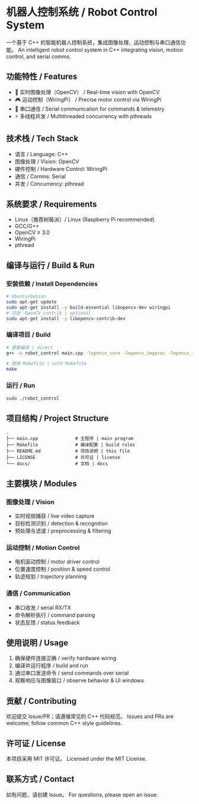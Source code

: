 # 机器人控制系统 / Robot Control System

一个基于 C++ 的智能机器人控制系统，集成图像处理、运动控制与串口通信功能。
An intelligent robot control system in C++ integrating vision, motion control, and serial comms.

## 功能特性 / Features

- 🤖 实时图像处理（OpenCV） / Real-time vision with OpenCV
- 🎮 运动控制（WiringPi） / Precise motor control via WiringPi
- 📡 串口通信 / Serial communication for commands & telemetry
- ⚡ 多线程并发 / Multithreaded concurrency with pthreads

## 技术栈 / Tech Stack

- 语言 / Language: C++
- 图像处理 / Vision: OpenCV
- 硬件控制 / Hardware Control: WiringPi
- 通信 / Comms: Serial
- 并发 / Concurrency: pthread

## 系统要求 / Requirements

- Linux（推荐树莓派）/ Linux (Raspberry Pi recommended)
- GCC/G++
- OpenCV ≥ 3.0
- WiringPi
- pthread

## 编译与运行 / Build & Run

### 安装依赖 / Install Dependencies

```bash
# Ubuntu/Debian
sudo apt-get update
sudo apt-get install -y build-essential libopencv-dev wiringpi
# 可选：OpenCV contrib | optional
sudo apt-get install -y libopencv-contrib-dev
```

### 编译项目 / Build

```bash
# 直接编译 | direct
g++ -o robot_control main.cpp -lopencv_core -lopencv_imgproc -lopencv_imgcodecs -lopencv_videoio -lopencv_highgui -lwiringPi -lpthread -I/usr/include/opencv4

# 使用 Makefile | with Makefile
make
```

### 运行 / Run

```bash
sudo ./robot_control
```

## 项目结构 / Project Structure

```
.
├── main.cpp              # 主程序 | main program
├── Makefile              # 编译配置 | build rules
├── README.md             # 项目说明 | this file
├── LICENSE               # 许可证 | license
└── docs/                 # 文档 | docs
```

## 主要模块 / Modules

### 图像处理 / Vision
- 实时视频捕获 / live video capture
- 目标检测识别 / detection & recognition
- 预处理与滤波 / preprocessing & filtering

### 运动控制 / Motion Control
- 电机驱动控制 / motor driver control
- 位置速度控制 / position & speed control
- 轨迹规划 / trajectory planning

### 通信 / Communication
- 串口收发 / serial RX/TX
- 命令解析执行 / command parsing
- 状态反馈 / status feedback

## 使用说明 / Usage

1) 确保硬件连接正确 / verify hardware wiring
2) 编译并运行程序 / build and run
3) 通过串口发送命令 / send commands over serial
4) 观察响应与图像窗口 / observe behavior & UI windows

## 贡献 / Contributing

欢迎提交 Issue/PR；请遵循常见的 C++ 代码规范。
Issues and PRs are welcome; follow common C++ style guidelines.

## 许可证 / License

本项目采用 MIT 许可证。
Licensed under the MIT License.

## 联系方式 / Contact

如有问题，请创建 Issue。
For questions, please open an issue.
